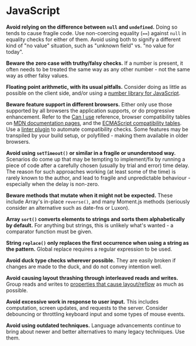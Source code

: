 # JavaScript

**Avoid relying on the difference between `null` and `undefined`.** Doing so tends to cause fragile code. Use non-coercing equality (`==`) against `null` in equality checks for either of them. Avoid using both to signify a different kind of "no value" situation, such as "unknown field" vs. "no value for today".

**Beware the zero case with truthy/falsy checks.** If a number is present, it often needs to be treated the same way as any other number - not the same way as other falsy values.

**Floating point arithmetic, with its usual pitfalls.** Consider doing as little as possible on the client side, and/or using a [number library for JavaScript](https://github.com/MikeMcl/big.js/wiki).

**Beware feature support in different browsers.** Either only use those supported by all browsers the application supports, or do progressive enhancement. Refer to the [Can I use](https://caniuse.com/) reference, browser compatibility tables on [MDN documentation pages](https://developer.mozilla.org/en-US/docs/Web/JavaScript/Reference/Global_Objects/Promise#Browser_compatibility), and the [ECMAScript compatibility tables](http://kangax.github.io/compat-table/es6/). Use a [linter plugin](https://github.com/amilajack/eslint-plugin-compat) to automate compatibility checks. Some features may be transpiled by your build setup, or polyfilled - making them available in older browsers.

**Avoid using `setTimeout()` or similar in a fragile or ununderstood way.** Scenarios do come up that may be tempting to implement/fix by running a piece of code after a carefully chosen (usually by trial and error) time delay. The reason for such approaches working (at least some of the time) is rarely known to the author, and lead to fragile and unpredictable behaviour - especially when the delay is non-zero.

**Beware methods that mutate when it might not be expected.** These include Array's in-place `reverse()`, and many Moment.js methods (seriously consider an alternative such as date-fns or Luxon).

**Array `sort()` converts elements to strings and sorts them alphabetically by default.** For anything but strings, this is unlikely what's wanted - a comparator function must be given.

**String `replace()` only replaces the first occurrence when using a string as the pattern.** Global replace requires a regular expression to be used.

**Avoid duck type checks wherever possible.** They are easily broken if changes are made to the duck, and do not convey intention well.

**Avoid causing layout thrashing through interleaved reads and writes.** Group reads and writes to [properties that cause layout/reflow](https://gist.github.com/paulirish/5d52fb081b3570c81e3a) as much as possible.

**Avoid excessive work in response to user input.** This includes computation, screen updates, and requests to the server. Consider debouncing or throttling keyboard input and some types of mouse events.

**Avoid using outdated techniques.** Language advancements continue to bring about newer and better alternatives to many legacy techniques. Use them.
